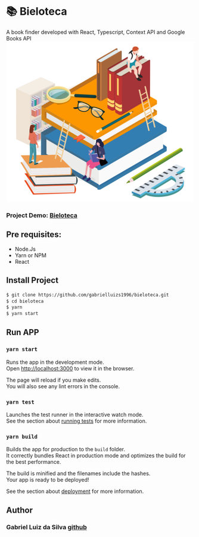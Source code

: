 # :books: Bieloteca
A book finder developed with React, Typescript, Context API and Google Books API
![GitHub Logo](/src/assets/images/books.png)

### Project Demo: [Bieloteca](https://bieloteca.vercel.app/)

## Pre requisites:
* Node.Js
* Yarn or NPM
* React

## Install Project
```sh
$ git clone https://github.com/gabrielluizs1996/bieloteca.git
$ cd bieloteca
$ yarn
$ yarn start
```
## Run APP
### `yarn start`

Runs the app in the development mode.\
Open [http://localhost:3000](http://localhost:3000) to view it in the browser.

The page will reload if you make edits.\
You will also see any lint errors in the console.

### `yarn test`

Launches the test runner in the interactive watch mode.\
See the section about [running tests](https://facebook.github.io/create-react-app/docs/running-tests) for more information.

### `yarn build`

Builds the app for production to the `build` folder.\
It correctly bundles React in production mode and optimizes the build for the best performance.

The build is minified and the filenames include the hashes.\
Your app is ready to be deployed!

See the section about [deployment](https://facebook.github.io/create-react-app/docs/deployment) for more information.

## Author
### Gabriel Luiz da Silva [github](https://github.com/gabrielluizs1996)
